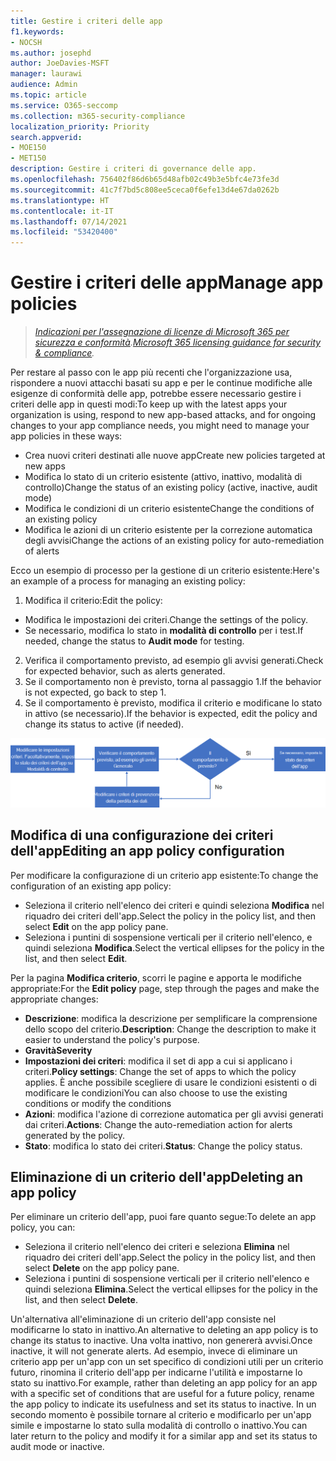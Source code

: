 ```yaml
---
title: Gestire i criteri delle app
f1.keywords:
- NOCSH
ms.author: josephd
author: JoeDavies-MSFT
manager: laurawi
audience: Admin
ms.topic: article
ms.service: O365-seccomp
ms.collection: m365-security-compliance
localization_priority: Priority
search.appverid:
- MOE150
- MET150
description: Gestire i criteri di governance delle app.
ms.openlocfilehash: 756402f86d6b65d48afb02c49b3e5bfc4e73fe3d
ms.sourcegitcommit: 41c7f7bd5c808ee5ceca0f6efe13d4e67da0262b
ms.translationtype: HT
ms.contentlocale: it-IT
ms.lasthandoff: 07/14/2021
ms.locfileid: "53420400"
---
```

# <a name="manage-app-policies"></a><span data-ttu-id="9ac6f-103">Gestire i criteri delle app</span><span class="sxs-lookup"><span data-stu-id="9ac6f-103">Manage app policies</span></span>

><span data-ttu-id="9ac6f-104">*[Indicazioni per l'assegnazione di licenze di Microsoft 365 per sicurezza e conformità](https://aka.ms/ComplianceSD).*</span><span class="sxs-lookup"><span data-stu-id="9ac6f-104">*[Microsoft 365 licensing guidance for security & compliance](https://aka.ms/ComplianceSD).*</span></span>

<span data-ttu-id="9ac6f-105">Per restare al passo con le app più recenti che l'organizzazione usa, rispondere a nuovi attacchi basati su app e per le continue modifiche alle esigenze di conformità delle app, potrebbe essere necessario gestire i criteri delle app in questi modi:</span><span class="sxs-lookup"><span data-stu-id="9ac6f-105">To keep up with the latest apps your organization is using, respond to new app-based attacks, and for ongoing changes to your app compliance needs, you might need to manage your app policies in these ways:</span></span>

- <span data-ttu-id="9ac6f-106">Crea nuovi criteri destinati alle nuove app</span><span class="sxs-lookup"><span data-stu-id="9ac6f-106">Create new policies targeted at new apps</span></span>
- <span data-ttu-id="9ac6f-107">Modifica lo stato di un criterio esistente (attivo, inattivo, modalità di controllo)</span><span class="sxs-lookup"><span data-stu-id="9ac6f-107">Change the status of an existing policy (active, inactive, audit mode)</span></span>
- <span data-ttu-id="9ac6f-108">Modifica le condizioni di un criterio esistente</span><span class="sxs-lookup"><span data-stu-id="9ac6f-108">Change the conditions of an existing policy</span></span>
- <span data-ttu-id="9ac6f-109">Modifica le azioni di un criterio esistente per la correzione automatica degli avvisi</span><span class="sxs-lookup"><span data-stu-id="9ac6f-109">Change the actions of an existing policy for auto-remediation of alerts</span></span>

<span data-ttu-id="9ac6f-110">Ecco un esempio di processo per la gestione di un criterio esistente:</span><span class="sxs-lookup"><span data-stu-id="9ac6f-110">Here's an example of a process for managing an existing policy:</span></span>

1. <span data-ttu-id="9ac6f-111">Modifica il criterio:</span><span class="sxs-lookup"><span data-stu-id="9ac6f-111">Edit the policy:</span></span>

  - <span data-ttu-id="9ac6f-112">Modifica le impostazioni dei criteri.</span><span class="sxs-lookup"><span data-stu-id="9ac6f-112">Change the settings of the policy.</span></span>
  - <span data-ttu-id="9ac6f-113">Se necessario, modifica lo stato in **modalità di controllo** per i test.</span><span class="sxs-lookup"><span data-stu-id="9ac6f-113">If needed, change the status to **Audit mode** for testing.</span></span>

2. <span data-ttu-id="9ac6f-114">Verifica il comportamento previsto, ad esempio gli avvisi generati.</span><span class="sxs-lookup"><span data-stu-id="9ac6f-114">Check for expected behavior, such as alerts generated.</span></span>
1. <span data-ttu-id="9ac6f-115">Se il comportamento non è previsto, torna al passaggio 1.</span><span class="sxs-lookup"><span data-stu-id="9ac6f-115">If the behavior is not expected, go back to step 1.</span></span>
1. <span data-ttu-id="9ac6f-116">Se il comportamento è previsto, modifica il criterio e modificane lo stato in attivo (se necessario).</span><span class="sxs-lookup"><span data-stu-id="9ac6f-116">If the behavior is expected, edit the policy and change its status to active (if needed).</span></span>

![Flusso di lavoro per la gestione dei criteri dell'app](../media/manage-app-protection-governance/mapg-manage-policy-process.png)

## <a name="editing-an-app-policy-configuration"></a><span data-ttu-id="9ac6f-118">Modifica di una configurazione dei criteri dell'app</span><span class="sxs-lookup"><span data-stu-id="9ac6f-118">Editing an app policy configuration</span></span>

<span data-ttu-id="9ac6f-119">Per modificare la configurazione di un criterio app esistente:</span><span class="sxs-lookup"><span data-stu-id="9ac6f-119">To change the configuration of an existing app policy:</span></span>

- <span data-ttu-id="9ac6f-120">Seleziona il criterio nell'elenco dei criteri e quindi seleziona **Modifica** nel riquadro dei criteri dell'app.</span><span class="sxs-lookup"><span data-stu-id="9ac6f-120">Select the policy in the policy list, and then select **Edit** on the app policy pane.</span></span>
- <span data-ttu-id="9ac6f-121">Seleziona i puntini di sospensione verticali per il criterio nell'elenco, e quindi seleziona **Modifica**.</span><span class="sxs-lookup"><span data-stu-id="9ac6f-121">Select the vertical ellipses for the policy in the list, and then select **Edit**.</span></span>

<span data-ttu-id="9ac6f-122">Per la pagina **Modifica criterio**, scorri le pagine e apporta le modifiche appropriate:</span><span class="sxs-lookup"><span data-stu-id="9ac6f-122">For the **Edit policy** page, step through the pages and make the appropriate changes:</span></span>

- <span data-ttu-id="9ac6f-123">**Descrizione**: modifica la descrizione per semplificare la comprensione dello scopo del criterio.</span><span class="sxs-lookup"><span data-stu-id="9ac6f-123">**Description**: Change the description to make it easier to understand the policy's purpose.</span></span>
- <span data-ttu-id="9ac6f-124">**Gravità**</span><span class="sxs-lookup"><span data-stu-id="9ac6f-124">**Severity**</span></span>
- <span data-ttu-id="9ac6f-125">**Impostazioni dei criteri**: modifica il set di app a cui si applicano i criteri.</span><span class="sxs-lookup"><span data-stu-id="9ac6f-125">**Policy settings**: Change the set of apps to which the policy applies.</span></span> <span data-ttu-id="9ac6f-126">È anche possibile scegliere di usare le condizioni esistenti o di modificare le condizioni</span><span class="sxs-lookup"><span data-stu-id="9ac6f-126">You can also choose to use the existing conditions or modify the conditions</span></span>
- <span data-ttu-id="9ac6f-127">**Azioni**: modifica l'azione di correzione automatica per gli avvisi generati dai criteri.</span><span class="sxs-lookup"><span data-stu-id="9ac6f-127">**Actions**: Change the auto-remediation action for alerts generated by the policy.</span></span>
- <span data-ttu-id="9ac6f-128">**Stato**: modifica lo stato dei criteri.</span><span class="sxs-lookup"><span data-stu-id="9ac6f-128">**Status**: Change the policy status.</span></span>

## <a name="deleting-an-app-policy"></a><span data-ttu-id="9ac6f-129">Eliminazione di un criterio dell'app</span><span class="sxs-lookup"><span data-stu-id="9ac6f-129">Deleting an app policy</span></span>

<span data-ttu-id="9ac6f-130">Per eliminare un criterio dell'app, puoi fare quanto segue:</span><span class="sxs-lookup"><span data-stu-id="9ac6f-130">To delete an app policy, you can:</span></span>

- <span data-ttu-id="9ac6f-131">Seleziona il criterio nell'elenco dei criteri e seleziona **Elimina** nel riquadro dei criteri dell'app.</span><span class="sxs-lookup"><span data-stu-id="9ac6f-131">Select the policy in the policy list, and then select **Delete** on the app policy pane.</span></span>
- <span data-ttu-id="9ac6f-132">Seleziona i puntini di sospensione verticali per il criterio nell'elenco e quindi seleziona **Elimina**.</span><span class="sxs-lookup"><span data-stu-id="9ac6f-132">Select the vertical ellipses for the policy in the list, and then select **Delete**.</span></span>

<span data-ttu-id="9ac6f-133">Un'alternativa all'eliminazione di un criterio dell'app consiste nel modificarne lo stato in inattivo.</span><span class="sxs-lookup"><span data-stu-id="9ac6f-133">An alternative to deleting an app policy is to change its status to inactive.</span></span> <span data-ttu-id="9ac6f-134">Una volta inattivo, non genererà avvisi.</span><span class="sxs-lookup"><span data-stu-id="9ac6f-134">Once inactive, it will not generate alerts.</span></span> <span data-ttu-id="9ac6f-135">Ad esempio, invece di eliminare un criterio app per un'app con un set specifico di condizioni utili per un criterio futuro, rinomina il criterio dell'app per indicarne l'utilità e impostarne lo stato su inattivo.</span><span class="sxs-lookup"><span data-stu-id="9ac6f-135">For example, rather than deleting an app policy for an app with a specific set of conditions that are useful for a future policy, rename the app policy to indicate its usefulness and set its status to inactive.</span></span> <span data-ttu-id="9ac6f-136">In un secondo momento è possibile tornare al criterio e modificarlo per un'app simile e impostarne lo stato sulla modalità di controllo o inattivo.</span><span class="sxs-lookup"><span data-stu-id="9ac6f-136">You can later return to the policy and modify it for a similar app and set its status to audit mode or inactive.</span></span>

